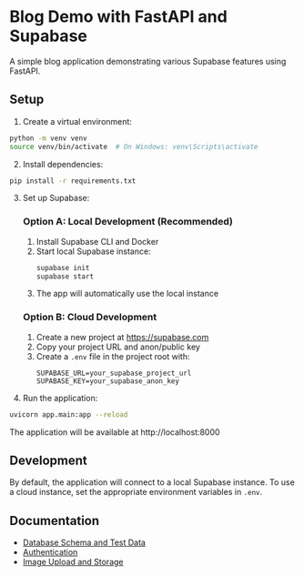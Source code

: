 # Blog Demo with FastAPI and Supabase

A simple blog application demonstrating various Supabase features using FastAPI.

## Setup

1. Create a virtual environment:
```bash
python -m venv venv
source venv/bin/activate  # On Windows: venv\Scripts\activate
```

2. Install dependencies:
```bash
pip install -r requirements.txt
```

3. Set up Supabase:

   ### Option A: Local Development (Recommended)
   1. Install Supabase CLI and Docker
   2. Start local Supabase instance:
      ```bash
      supabase init
      supabase start
      ```
   3. The app will automatically use the local instance

   ### Option B: Cloud Development
   1. Create a new project at https://supabase.com
   2. Copy your project URL and anon/public key
   3. Create a `.env` file in the project root with:
      ```
      SUPABASE_URL=your_supabase_project_url
      SUPABASE_KEY=your_supabase_anon_key
      ```

4. Run the application:
```bash
uvicorn app.main:app --reload
```

The application will be available at http://localhost:8000

## Development

By default, the application will connect to a local Supabase instance. To use a cloud instance, set the appropriate environment variables in `.env`.

## Documentation

- [Database Schema and Test Data](docs/database.md)
- [Authentication](docs/auth.md)
- [Image Upload and Storage](docs/storage.md)